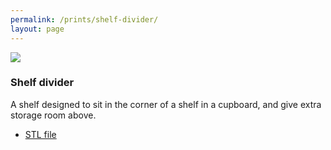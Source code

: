 ```yaml
---
permalink: /prints/shelf-divider/
layout: page
---
```


<section class="print">
    <img src="{{permalink}}divider.png">
    <div>
        <h3>Shelf divider</h3>
        <p>
            A shelf designed to sit in the corner of a shelf in a cupboard, and
            give extra storage room above.
        </p>
        <ul class="links">
            <li><a href="{{permalink}}divider.stl">STL file</a></li>
        </ul>
    </div>
</section>